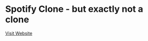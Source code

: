 # Spotify Clone - but exactly not a clone
<a href="https://su1nta.github.io/Spotify_Clone/">Visit Website</a>
